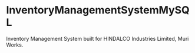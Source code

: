 # InventoryManagementSystemMySQL
Inventory Management System built for HINDALCO Industries Limited, Muri Works.
